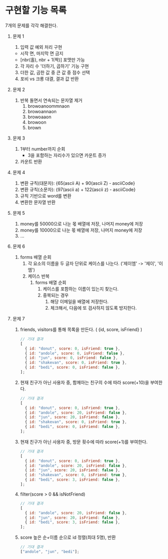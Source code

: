 # 구현할 기능 목록

7개의 문제를 각각 해결한다.

1. 문제 1

   1. 입력 값 예외 처리 구현

   - 시작 면, 마지막 면 금지
   - [nbr(홀), nbr + 1(짝)] 포맷만 가능

   2. 각 자리 수 '더하기, 곱하기' 기능 구현
   3. 더한 값, 곱한 값 중 큰 값 중 점수 선택
   4. 포비 vs 크롱 대결, 결과 값 반환

2. 문제 2

   1. 반복 돌면서 연속되는 문자열 제거
      1. browoanoommnaon
      2. browoannaon
      3. browoaaon
      4. browoon
      5. brown

3. 문제 3

   1. 1부터 number까지 순회
      - 3을 포함하는 자리수가 있으면 카운트 증가
   2. 카운트 반환

4. 문제 4

   1. 변환 규칙(대문자): {65(ascii A) + 90(ascii Z) - asciiCode}
   2. 변환 규칙(소문자): {97(ascii a) + 122(ascii z) - asciiCode}
   3. 규칙 기반으로 word를 변환
   4. 변환한 문자열 반환

5. 문제 5

   1. money를 50000으로 나눈 몫 배열에 저장, 나머지 money에 저장
   2. money를 10000으로 나눈 몫 배열에 저장, 나머지 money에 저장
   3. ...

6. 문제 6

   1. forms 배열 순회
      1. 각 요소의 이름을 두 글자 단위로 케이스를 나눈다. ('제이엠' -> '제이', '이엠')
      2. 케이스 반복
         1. forms 배열 순회
            1. 케이스를 포함하는 이름이 있는지 찾는다.
            2. 중복되는 경우
               1. 해당 이메일을 배열에 저장한다.
               2. 체크해서, 다음에 또 검사하지 않도록 방지한다.

7. 문제 7
   1. friends, visitors를 통해 목록을 만든다. ( {id, score, isFriend} )
      ```jsx
      // 기대 결과
      [
        { id: "donut", score: 0, isFriend: true },
        { id: "andole", score: 0, isFriend: false },
        { id: "jun", score: 0, isFriend: false },
        { id: "shakevan", score: 0, isFriend: true },
        { id: "bedi", score: 0, isFriend: false },
      ];
      ```
   2. 현재 친구가 아닌 사용자 중, 함께아는 친구의 수에 따라 score(+10)을 부여한다.
      ```jsx
      // 기대 결과
      [
        { id: "donut", score: 0, isFriend: true },
        { id: "andole", score: 20, isFriend: false },
        { id: "jun", score: 20, isFriend: false },
        { id: "shakevan", score: 0, isFriend: true },
        { id: "bedi", score: 0, isFriend: false },
      ];
      ```
   3. 현재 친구가 아닌 사용자 중, 방문 횟수에 따라 score(+1)를 부여한다.
      ```jsx
      // 기대 결과
      [
        { id: "donut", score: 0, isFriend: true },
        { id: "andole", score: 20, isFriend: false },
        { id: "jun", score: 20, isFriend: false },
        { id: "shakevan", score: 0, isFriend: true },
        { id: "bedi", score: 3, isFriend: false },
      ];
      ```
   4. filter(score > 0 && isNotFriend)
      ```jsx
      // 기대 결과
      [
        { id: "andole", score: 20, isFriend: false },
        { id: "jun", score: 20, isFriend: false },
        { id: "bedi", score: 3, isFriend: false },
      ];
      ```
   5. score 높은 순+이름 순으로 id 정렬(최대 5명), 반환
      ```jsx
      // 기대 결과
      ["andole", "jun", "bedi"];
      ```
